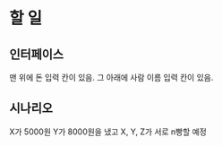 할 일
=====

인터페이스
--------
맨 위에 돈 입력 칸이 있음.
그 아래에 사람 이름 입력 칸이 있음.


시나리오
------

X가 5000원 Y가 8000원을 냈고
X, Y, Z가 서로 n빵할 예정
